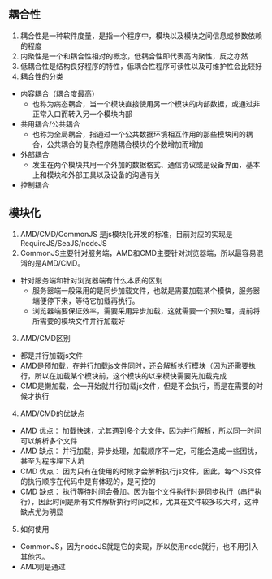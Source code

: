 ## 耦合性

1. 耦合性是一种软件度量，是指一个程序中，模块以及模块之间信息或参数依赖的程度
2. 内聚性是一个和耦合性相对的概念，低耦合性即代表高内聚性，反之亦然
3. 低耦合性是结构良好程序的特性，低耦合性程序可读性以及可维护性会比较好
4. 耦合性的分类
- 内容耦合（耦合度最高）
	+ 也称为病态耦合，当一个模块直接使用另一个模块的内部数据，或通过非正常入口而转入另一个模块内部
- 共用耦合/公共耦合
	+ 也称为全局耦合，指通过一个公共数据环境相互作用的那些模块间的耦合，公共耦合的复杂程序随耦合模块的个数增加而增加
- 外部耦合
	+ 发生在两个模块共用一个外加的数据格式、通信协议或是设备界面，基本上和模块和外部工具以及设备的沟通有关
- 控制耦合


## 模块化

1. AMD/CMD/CommonJS 是js模块化开发的标准，目前对应的实现是RequireJS/SeaJS/nodeJS
2. CommonJS主要针对服务端，AMD和CMD主要针对浏览器端，所以最容易混淆的是AMD/CMD。
- 针对服务端和针对浏览器端有什么本质的区别
	+ 服务器端一般采用的是同步加载文件，也就是需要加载某个模快，服务器端便停下来，等待它加载再执行。
	+ 浏览器端要保证效率，需要采用异步加载，这就需要一个预处理，提前将所需要的模块文件并行加载好
3. AMD/CMD区别
- 都是并行加载js文件
- AMD是预加载，在并行加载js文件同时，还会解析执行模块（因为还需要执行，所以在加载某个模块前，这个模块的以来模快需要先加载完成
- CMD是懒加载，会一开始就并行加载js文件，但是不会执行，而是在需要的时候才执行
4. AMD/CMD的优缺点
- AMD 优点： 加载快速，尤其遇到多个大文件，因为并行解析，所以同一时间可以解析多个文件
- AMD 缺点： 并行加载，异步处理，加载顺序不一定，可能会造成一些困扰，甚至为程序埋下大坑
- CMD 优点： 因为只有在使用的时候才会解析执行js文件，因此，每个JS文件的执行顺序在代码中是有体现的，是可控的
- CMD 缺点： 执行等待时间会叠加。因为每个文件执行时是同步执行（串行执行），因此时间是所有文件解析执行时间之和，尤其在文件较多较大时，这种缺点尤为明显
5. 如何使用
- CommonJS，因为nodeJS就是它的实现，所以使用node就行，也不用引入其他包。
- AMD则是通过<script>标签引入RequireJS
- CMD则是引入SeaJS
